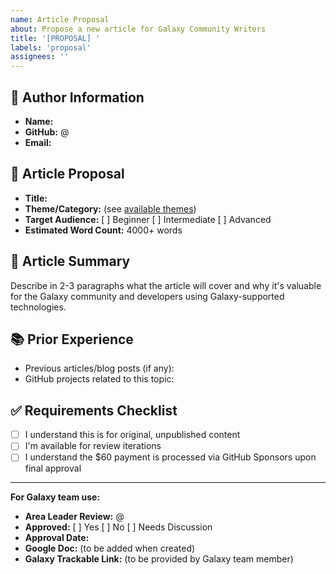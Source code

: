 ```yaml
---
name: Article Proposal
about: Propose a new article for Galaxy Community Writers
title: '[PROPOSAL] '
labels: 'proposal'
assignees: ''
---
```


## 👤 Author Information
- **Name:** 
- **GitHub:** @
- **Email:** 

## 📝 Article Proposal
- **Title:** 
- **Theme/Category:** (see [available themes](../../../themes/))
- **Target Audience:** [ ] Beginner [ ] Intermediate [ ] Advanced
- **Estimated Word Count:** 4000+ words

## 🎯 Article Summary
Describe in 2-3 paragraphs what the article will cover and why it's valuable for the Galaxy community and developers using Galaxy-supported technologies.

## 📚 Prior Experience
- Previous articles/blog posts (if any):
- GitHub projects related to this topic:

## ✅ Requirements Checklist
- [ ] I understand this is for original, unpublished content
- [ ] I'm available for review iterations
- [ ] I understand the $60 payment is processed via GitHub Sponsors upon final approval

---
**For Galaxy team use:**
- **Area Leader Review:** @
- **Approved:** [ ] Yes [ ] No [ ] Needs Discussion
- **Approval Date:** 
- **Google Doc:** (to be added when created)
- **Galaxy Trackable Link:** (to be provided by Galaxy team member)
